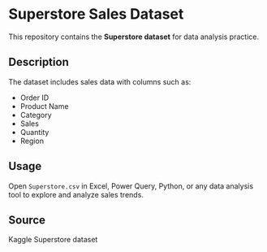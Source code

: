 # Superstore Sales Dataset

This repository contains the **Superstore dataset** for data analysis practice.

## Description
The dataset includes sales data with columns such as:
- Order ID
- Product Name
- Category
- Sales
- Quantity
- Region

## Usage
Open `Superstore.csv` in Excel, Power Query, Python, or any data analysis tool to explore and analyze sales trends.

## Source
Kaggle Superstore dataset
